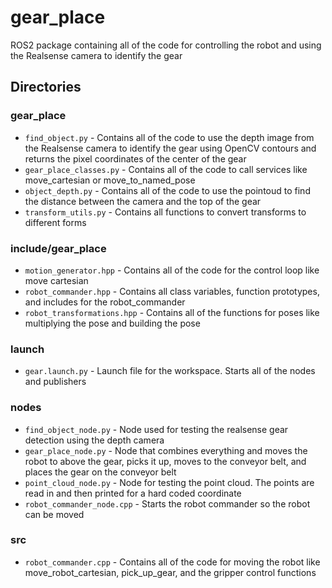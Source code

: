 # gear_place
ROS2 package containing all of the code for controlling the robot and using the Realsense camera to identify the gear

## Directories
### gear_place
* `find_object.py` - Contains all of the code to use the depth image from the Realsense camera to identify the gear using OpenCV contours and returns the pixel coordinates of the center of the gear
* `gear_place_classes.py` - Contains all of the code to call services like move_cartesian or move_to_named_pose
* `object_depth.py` - Contains all of the code to use the pointoud to find the distance between the camera and the top of the gear
* `transform_utils.py` - Contains all functions to convert transforms to different forms

### include/gear_place
* `motion_generator.hpp` - Contains all of the code for the control loop like move cartesian
* `robot_commander.hpp` - Contains all class variables, function prototypes, and includes for the robot_commander
* `robot_transformations.hpp` - Contains all of the functions for poses like multiplying the pose and building the pose

### launch
* `gear.launch.py` - Launch file for the workspace. Starts all of the nodes and publishers

### nodes
* `find_object_node.py` - Node used for testing the realsense gear detection using the depth camera
* `gear_place_node.py` - Node that combines everything and moves the robot to above the gear, picks it up, moves to the conveyor belt, and places the gear on the conveyor belt
* `point_cloud_node.py` - Node for testing the point cloud. The points are read in and then printed for a hard coded coordinate
* `robot_commander_node.cpp` - Starts the robot commander so the robot can be moved

### src
* `robot_commander.cpp` - Contains all of the code for moving the robot like move_robot_cartesian, pick_up_gear, and the gripper control functions
